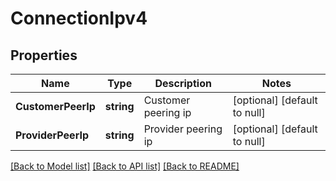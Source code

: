 # ConnectionIpv4

## Properties
Name | Type | Description | Notes
------------ | ------------- | ------------- | -------------
**CustomerPeerIp** | **string** | Customer peering ip | [optional] [default to null]
**ProviderPeerIp** | **string** | Provider peering ip | [optional] [default to null]

[[Back to Model list]](../README.md#documentation-for-models) [[Back to API list]](../README.md#documentation-for-api-endpoints) [[Back to README]](../README.md)

